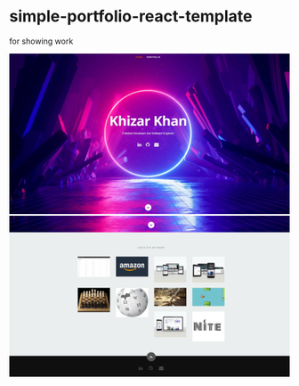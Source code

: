 # simple-portfolio-react-template

for showing work

![Website example](/portfolio-top.png)
![Website example](/portfolio-work.png)
